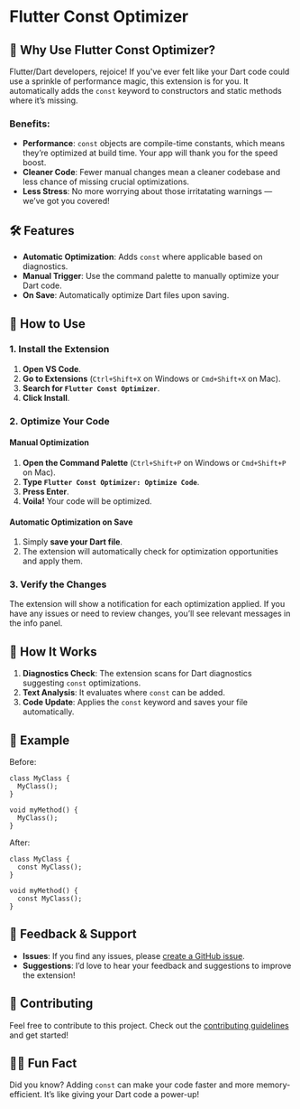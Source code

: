 # Flutter Const Optimizer

## 🚀 Why Use Flutter Const Optimizer?

Flutter/Dart developers, rejoice! If you've ever felt like your Dart code could use a sprinkle of performance magic, this extension is for you. It automatically adds the `const` keyword to constructors and static methods where it’s missing.

### Benefits:
- **Performance**: `const` objects are compile-time constants, which means they’re optimized at build time. Your app will thank you for the speed boost.
- **Cleaner Code**: Fewer manual changes mean a cleaner codebase and less chance of missing crucial optimizations.
- **Less Stress**: No more worrying about those irritatating warnings — we’ve got you covered!

## 🛠️ Features

- **Automatic Optimization**: Adds `const` where applicable based on diagnostics.
- **Manual Trigger**: Use the command palette to manually optimize your Dart code.
- **On Save**: Automatically optimize Dart files upon saving.

## 🚀 How to Use

### 1. **Install the Extension**

1. **Open VS Code**.
2. **Go to Extensions** (`Ctrl+Shift+X` on Windows or `Cmd+Shift+X` on Mac).
3. **Search for `Flutter Const Optimizer`**.
4. **Click Install**.

### 2. **Optimize Your Code**

#### **Manual Optimization**

1. **Open the Command Palette** (`Ctrl+Shift+P` on Windows or `Cmd+Shift+P` on Mac).
2. **Type `Flutter Const Optimizer: Optimize Code`**.
3. **Press Enter**.
4. **Voila!** Your code will be optimized.

#### **Automatic Optimization on Save**

1. Simply **save your Dart file**.
2. The extension will automatically check for optimization opportunities and apply them.

### 3. **Verify the Changes**

The extension will show a notification for each optimization applied. If you have any issues or need to review changes, you’ll see relevant messages in the info panel.

## 🧩 How It Works

1. **Diagnostics Check**: The extension scans for Dart diagnostics suggesting `const` optimizations.
2. **Text Analysis**: It evaluates where `const` can be added.
3. **Code Update**: Applies the `const` keyword and saves your file automatically.

## 🎨 Example

Before:
```
class MyClass {
  MyClass();
}

void myMethod() {
  MyClass();
}
```


After:
```
class MyClass {
  const MyClass();
}

void myMethod() {
  const MyClass();
}
```

## 💬 Feedback & Support

- **Issues**: If you find any issues, please [create a GitHub issue](https://github.com/Prachi-Jamdade/flutter-const-optimizer-vsext/issues).
- **Suggestions**: I’d love to hear your feedback and suggestions to improve the extension!

## 🤖 Contributing

Feel free to contribute to this project. Check out the [contributing guidelines](https://github.com/Prachi-Jamdade/Prachi-Jamdade/blob/main/CONTRIBUTING.md) and get started!

## 🕵️‍♂️ Fun Fact

Did you know? Adding `const` can make your code faster and more memory-efficient. It’s like giving your Dart code a power-up!
